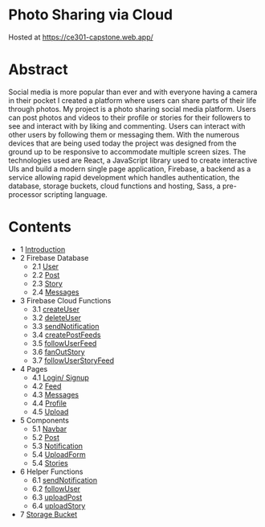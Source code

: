 # Photo Sharing via Cloud
Hosted at https://ce301-capstone.web.app/

# Abstract
Social media is more popular than ever and with everyone having a camera in their pocket I created a platform where users can share parts of their life through photos. My project is a photo sharing social media platform. Users can post photos and videos to their profile or stories for their followers to see and interact with by liking and commenting. Users can interact with other users by following them or messaging them. With the numerous devices that are being used today the project was designed from the ground up to be responsive to accommodate multiple screen sizes.
The technologies used are React, a JavaScript library used to create interactive UIs and build a modern single page application, Firebase, a backend as a service allowing rapid development which handles authentication, the database, storage buckets, cloud functions and hosting, Sass, a pre-processor scripting language.


# Contents
* 1 [Introduction](./docs/Introduction.md)
* 2 Firebase Database
    * 2.1 [User](./docs/Firestore.md#User)
    * 2.2 [Post](./docs/Firestore.md#Post)
    * 2.3 [Story](./docs/Firestore.md#Story)
    * 2.4 [Messages](./docs/Firestore.md#Messages)
* 3 Firebase Cloud Functions
    * 3.1 [createUser](./docs/CloudFunctions.md#createUser)
    * 3.2 [deleteUser](./docs/CloudFunctions.md#deleteUser)
    * 3.3 [sendNotification](./docs/CloudFunctions.md#sendNotification)
    * 3.4 [createPostFeeds](./docs/CloudFunctions.md#createPostFeeds)
    * 3.5 [followUserFeed](./docs/CloudFunctions.md#followUserFeed)
    * 3.6 [fanOutStory](./docs/CloudFunctions.md#fanOutStory)
    * 3.7 [followUserStoryFeed](./docs/CloudFunctions.md#followUserStoryFeed)
* 4 Pages
    * 4.1 [Login/ Signup](./docs/Pages.md#Login%2F%20Signup)
    * 4.2 [Feed](./docs/Pages.md#Feed)
    * 4.3 [Messages](./docs/Pages.md#Messages)
    * 4.4 [Profile](./docs/Pages.md#Profile)
    * 4.5 [Upload](./docs/Pages.md#Upload)
* 5 Components
    * 5.1 [Navbar](./docs/Components.md#Navbar)
    * 5.2 [Post](./docs/Components.md#Post)
    * 5.3 [Notification](./docs/Components.md#Notification)
    * 5.4 [UploadForm](./docs/Components.md#UploadForm)
    * 5.4 [Stories](./docs/Components.md#Stories)
* 6 Helper Functions
    * 6.1 [sendNotification](./docs/HelperFunctions.md#sendNotification)
    * 6.2 [followUser](./docs/HelperFunctions.md#followUser)
    * 6.3 [uploadPost](./docs/HelperFunctions.md#uploadPost)
    * 6.4 [uploadStory](./docs/HelperFunctions.md#uploadStory)
* 7 [Storage Bucket](./docs/StorageBucket.md)